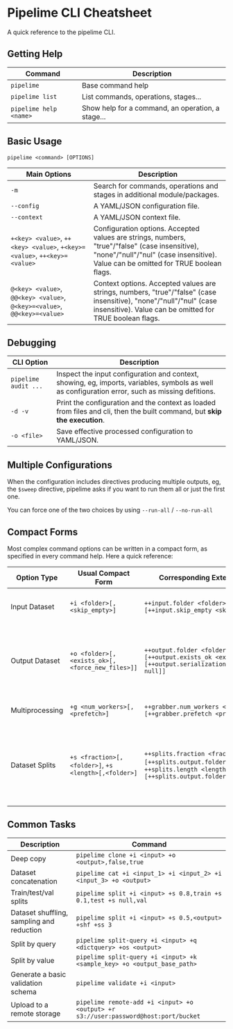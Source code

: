 # Pipelime CLI Cheatsheet

A quick reference to the pipelime CLI.

## Getting Help

| Command | Description |
| ---- | ---- |
| `pipelime` | Base command help |
| `pipelime list` | List commands, operations, stages... |
| `pipelime help <name>` | Show help for a command, an operation, a stage... |

## Basic Usage

`pipelime <command> [OPTIONS]`

| Main Options | Description |
| ---- | ---- |
| `-m` | Search for commands, operations and stages in additional module/packages. |
| `--config` | A YAML/JSON configuration file. |
| `--context` | A YAML/JSON context file. |
| `+<key> <value>`, `++<key> <value>`, `+<key>=<value>`, `++<key>=<value>` | Configuration options. Accepted values are strings, numbers, "true"/"false" (case insensitive), "none"/"null"/"nul" (case insensitive). Value can be omitted for TRUE boolean flags. |
| `@<key> <value>`, `@@<key> <value>`, `@<key>=<value>`, `@@<key>=<value>` | Context options. Accepted values are strings, numbers, "true"/"false" (case insensitive), "none"/"null"/"nul" (case insensitive). Value can be omitted for TRUE boolean flags. |

## Debugging

| CLI Option | Description |
| ---- | ---- |
| `pipelime audit ...` | Inspect the input configuration and context, showing, eg, imports, variables, symbols as well as configuration error, such as missing defitions. |
| `-d -v` | Print the configuration and the context as loaded from files and cli, then the built command, but **skip the execution**. |
| `-o <file>` | Save effective processed configuration to YAML/JSON. |

## Multiple Configurations

When the configuration includes directives producing multiple outputs, eg, the `$sweep` directive, pipelime asks if you want to run them all or just the first one.

You can force one of the two choices by using `--run-all` / `--no-run-all`

## Compact Forms

Most complex command options can be written in a compact form,
as specified in every command help. Here a quick reference:

| Option Type | Usual Compact Form | Corresponding Extended Definition | Notes |
| ---- | ---- | ---- | ---- |
| Input Dataset | `+i <folder>[,<skip_empty>]` | `++input.folder <folder> [++input.skip_empty <skip_empty>]` | `<skip_empty>` is an optional flag to skip empty samples. |
| Output Dataset | `+o <folder>[,<exists_ok>[,<force_new_files>]]` | `++output.folder <folder> [++output.exists_ok <exists_ok> [++output.serialization.override.DEEP_COPY null]]` | when `<force_new_files>` is TRUE the output dataset does not contain remote references nor hard/soft links. |
| Multiprocessing | `+g <num_workers>[,<prefetch>]` | `++grabber.num_workers <num_workers> [++grabber.prefetch <prefetch>]` | Both values should be positive integers. |
| Dataset Splits | `+s <fraction>[,<folder>]`, `+s <length>[,<folder>]` | `++splits.fraction <fraction> [++splits.output.folder <folder>]`, `++splits.length <length> [++splits.output.folder <folder>]` | `<fraction>` must be between 0 and 1, while `<length>` is a positive integer. One split may have `null` length to get all remaining samples. |

## Common Tasks

| Description | Command |
| ---- | ---- |
| Deep copy | `pipelime clone +i <input> +o <output>,false,true` |
| Dataset concatenation | `pipelime cat +i <input_1> +i <input_2> +i <input_3> +o <output>` |
| Train/test/val splits | `pipelime split +i <input> +s 0.8,train +s 0.1,test +s null,val` |
| Dataset shuffling, sampling and reduction | `pipelime split +i <input> +s 0.5,<output> +shf +ss 3` |
| Split by query | `pipelime split-query +i <input> +q <dictquery> +os <output>` |
| Split by value | `pipelime split-query +i <input> +k <sample_key> +o <output_base_path>` |
| Generate a basic validation schema | `pipelime validate +i <input>` |
| Upload to a remote storage | `pipelime remote-add +i <input> +o <output> +r s3://user:password@host:port/bucket` |

